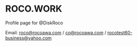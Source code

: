 # ROCO.WORK
Profile page for @DiskRoco

Email: roco@rocoawa.com / co@rocoawa.com / rocotest60-business@yahoo.com
